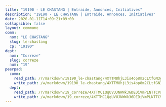 ```yaml
---
title: "19190 - LE CHASTANG | Entraide, Annonces, Initiatives"
description: "19190 - LE CHASTANG | Entraide, Annonces, Initiatives"
date: 2020-01-11T14:09:21+09:00
collapsible: false
layout: commune
comm:
  nom: "LE CHASTANG"
  slug: le-chastang
  cp: "19190"
dept:
  nom: "Corrèze"
  slug: correze
  num: "19"
peerpad:
  comm:
    read_path: /r/markdown/19190_le-chastang/4XTTM8hjL3is4op8m2CLtfGN3gb6Gd1mw2TDJ4VRpgEDZFXc1
    write_path: /w/markdown/19190_le-chastang/4XTTM8hjL3is4op8m2CLtfGN3gb6Gd1mw2TDJ4VRpgEDZFXc1-K3TgUUMyW7r7kpFwziu89aKXUBHQthwhQeA45TxzdTVzB1PKG6YmcpxZPCC4BWZmpRwnSpEnqGyNzHYRWzd7bp82BJ5FNitsM1iVVxcZAAP2FvdjJvqbpcrEzsk6444TKnRE8XFB
  dept:
    read_path: /r/markdown/19_correze/4XTTMC1QqUVUJNWWk36DEDiVmPLNTTCVay5E5gwEvpSf36VsS
    write_path: /w/markdown/19_correze/4XTTMC1QqUVUJNWWk36DEDiVmPLNTTCVay5E5gwEvpSf36VsS-K3TgUzu4fqyixiBZaA5Ejd2iCC9xJnV2MqYc8L2r22c4qVWWx9VnJmMAAFTQjLmwLDBGZ9pgHdAtPGZHV6pZb6y2bhgaqXFUJ1Fp1QgihzJpszTr9ow8JcXoeYzTUZfY7Rzzn9sS
---
```


